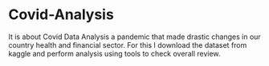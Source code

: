 # Covid-Analysis
It is about Covid Data Analysis a pandemic that made drastic changes in  our country health and financial sector.
For this I download the dataset from kaggle and perform analysis using tools to check overall review.
